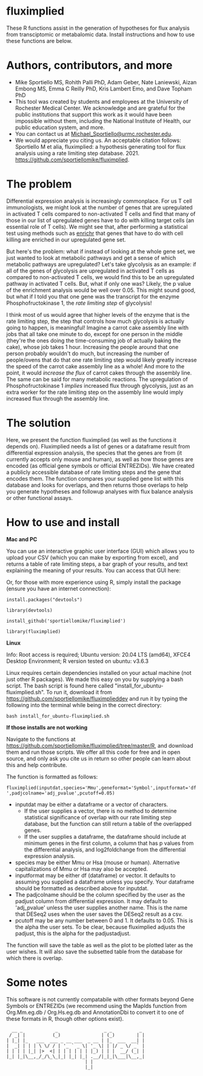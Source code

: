 # fluximplied
These R functions assist in the generation of hypotheses for flux analysis from transciptomic or metabalomic data. Install instructions and how to use these functions are below.
# Authors, contributors, and more
* Mike Sportiello MS, Rohith Palli PhD, Adam Geber, Nate Laniewski, Aizan Embong MS, Emma C Reilly PhD, Kris Lambert Emo, and Dave Topham PhD
* This tool was created by students and employees at the University of Rochester Medical Center. We acknowledge and are grateful for the public institutions that support this work as it would have been impossible without them, including the National Institute of Health, our public education system, and more.
* You can contact us at Michael_Sportiello@urmc.rochester.edu.
* We would appreciate you citing us. An acceptable citation follows: Sportiello M et alia, fluximplied: a hypothesis generating tool for flux analysis using a rate limiting step database. 2021. https://github.com/sportiellomike/fluximplied.

# The problem
Differential expression analysis is increasingly commonplace. For us T cell immunologists, we might look at the number of genes that are upregulated in activated T cells compared to non-activated T cells and find that many of those in our list of upregulated genes have to do with killing target cells (an essential role of T cells). We might see that, after performing a statistical test using methods such as [enrichr](https://maayanlab.cloud/Enrichr/) that genes that have to do with cell killing are enriched in our upregulated gene set. 

But here's the problem: what if instead of looking at the whole gene set, we just wanted to look at metabolic pathways and get a sense of which metabolic pathways are upregulated? Let's take glycolysis as an example: if all of the genes of glycolysis are upregulated in activated T cells as compared to non-activated T cells, we would  find this to be an upregulated pathway in activated T cells. But, what if only one was? Likely, the p value of the enrichment analysis would be well over 0.05. This might sound good, but what if I told you that one gene was the transcript for the enzyme Phosphofructokinase 1, the _rate limiting step_ of glycolysis!

I think most of us would agree that higher levels of the enzyme that is the rate limiting step, the step that controls how much glycolysis is actually going to happen, is meaningful! Imagine a carrot cake assembly line with jobs that all take one minute to do, except for one person in the middle (they're the ones doing the time-consuming job of actually baking the cake), whose job takes 1 hour. Increasing the people around that one person probably wouldn't do much, but increasing the number of people/ovens that do that one rate limiting step would likely greatly increase the speed of the carrot cake assembly line as a whole! And more to the point, it would _increase the flux_ of carrot cakes through the assembly line. The same can be said for many metabolic reactions. The upregulation of Phosphofructokinase 1 _implies_ increased flux through glycolysis, just as an extra worker for the rate limiting step on the assembly line would imply increased flux through the assembly line.
# The solution
Here, we present the function fluximplied (as well as the functions it depends on). Fluximplied needs a list of genes or a dataframe result from differential expression analysis, the species that the genes are from (it currently accepts only mouse and human), as well as how those genes are encoded (as official gene symbols or official ENTREZIDs). We have created a publicly accessible database of rate limiting steps and the gene that encodes them. The function compares your supplied gene list with this database and looks for overlaps, and then returns those overlaps to help you generate hypotheses and followup analyses with flux balance analysis or other functional assays. 
# How to use and install

**Mac and PC**

You can use an interactive graphic user interface (GUI) which allows you to upload your CSV (which you can make by exporting from excel), and returns a table of rate limiting steps, a bar graph of your results, and text explaining the meaning of your results. You can access that GUI here:

Or, for those with more experience using R, simply install the package (ensure you have an internet connection):

`install.packages("devtools")`

`library(devtools)`

`install_github('sportiellomike/fluximplied')`

`library(fluximplied)`


**Linux**

Info: Root access is required; Ubuntu version: 20.04 LTS (amd64), XFCE4 Desktop Environment; R version tested on ubuntu: v3.6.3

Linux requires certain dependencies installed on your actual machine (not just other R packages). We made this easy on you by supplying a bash script. The bash script is found here called "install_for_ubuntu-fluximplied.sh". To run it, download it from https://github.com/sportiellomike/fluximplieddev and run it by typing the following into the terminal while being in the correct directory:

`bash install_for_ubuntu-fluximplied.sh`

**If those installs are not working**

Navigate to the functions at https://github.com/sportiellomike/fluximplied/tree/master/R, and download them and run those scripts. We offer all this code for free and in open source, and only ask you cite us in return so other people can learn about this and help contribute.

The function is formatted as follows:

`fluximplied(inputdat,species='Mmu',geneformat='Symbol',inputformat='df',padjcolname='adj_pvalue',pcutoff=0.05)`
* inputdat may be either a dataframe or a vector of characters. 
  * If the user supplies a vector, there is no method to determine statistical significance of overlap with our rate limiting step database, but the function can still return a table of the overlapped genes. 
  * If the user supplies a dataframe, the dataframe should include at minimum genes in the first column, a column that has p values from the differential analysis, and log2foldchange from the differential expression analysis.
* species may be either Mmu or Hsa (mouse or human). Alternative capitalizations of Mmu or Hsa may also be accepted.
* inputformat may be either df (dataframe) or vector. It defaults to assuming you supplied a dataframe unless you specify. Your dataframe should be formatted as described above for inputdat.
* The padjcolname should be the column specified by the user as the padjust column from differential expression. It may default to 'adj_pvalue' unless the user supplies another name. This is the name that DESeq2 uses when the user saves the DESeq2 result as a csv.
* pcutoff may be any number between 0 and 1. It defaults to 0.05. This is the alpha the user sets. To be clear, because fluximplied adjusts the padjust, this is the alpha for the padjustadjust.

The function will save the table as well as the plot to be plotted later as the user wishes. It will also save the subsetted table from the database for which there is overlap.
# Some notes
This software is not currently compatabile with other formats beyond Gene Symbols or ENTREZIDs (we recommend using the MapIds function from Org.Mm.eg.db / Org.Hs.eg.db and AnnotationDbi to convert it to one of these formats in R, though other options exist).
<!-- language: lang-none -->
      __ _            _                 _ _          _ 
     / _| |          (_)               | (_)        | |
    | |_| |_   ___  ___ _ __ ___  _ __ | |_  ___  __| |
    |  _| | | | \ \/ / | '_ ` _ \| '_ \| | |/ _ \/ _` |
    | | | | |_| |>  <| | | | | | | |_) | | |  __/ (_| |
    |_| |_|\__,_/_/\_\_|_| |_| |_| .__/|_|_|\___|\__,_|
                                 | |                   
                                 |_|                   
